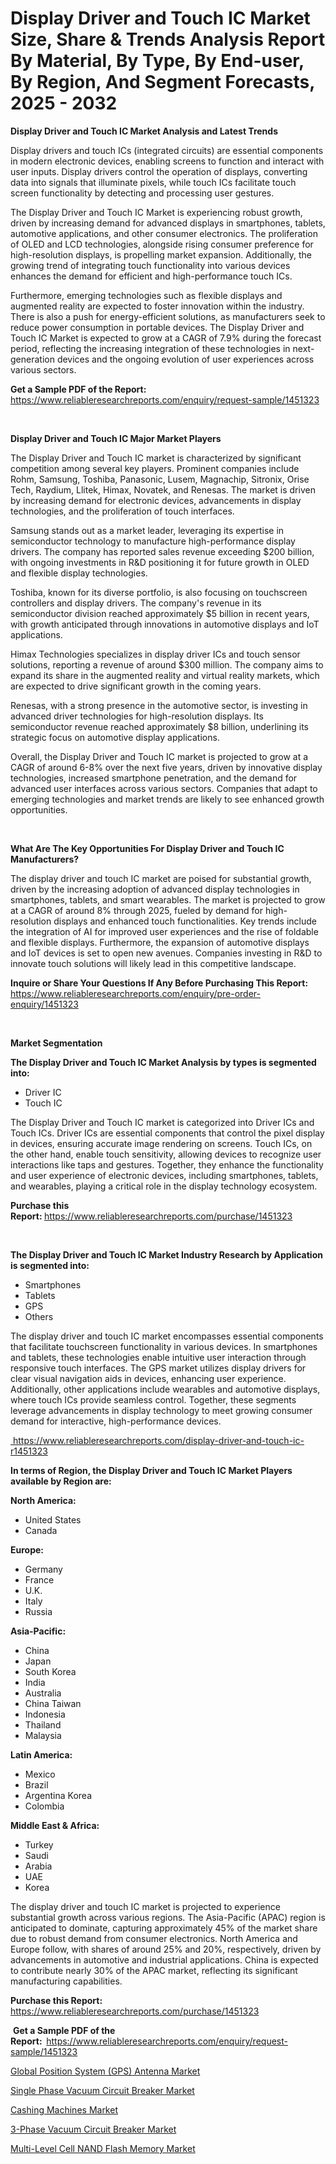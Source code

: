 <p><h1>Display Driver and Touch IC Market Size, Share & Trends Analysis Report By Material, By Type, By End-user, By Region, And Segment Forecasts, 2025 - 2032</h1></p><p><strong>Display Driver and Touch IC Market Analysis and Latest Trends</strong></p>
<p><p>Display drivers and touch ICs (integrated circuits) are essential components in modern electronic devices, enabling screens to function and interact with user inputs. Display drivers control the operation of displays, converting data into signals that illuminate pixels, while touch ICs facilitate touch screen functionality by detecting and processing user gestures.</p><p>The Display Driver and Touch IC Market is experiencing robust growth, driven by increasing demand for advanced displays in smartphones, tablets, automotive applications, and other consumer electronics. The proliferation of OLED and LCD technologies, alongside rising consumer preference for high-resolution displays, is propelling market expansion. Additionally, the growing trend of integrating touch functionality into various devices enhances the demand for efficient and high-performance touch ICs.</p><p>Furthermore, emerging technologies such as flexible displays and augmented reality are expected to foster innovation within the industry. There is also a push for energy-efficient solutions, as manufacturers seek to reduce power consumption in portable devices. The Display Driver and Touch IC Market is expected to grow at a CAGR of 7.9% during the forecast period, reflecting the increasing integration of these technologies in next-generation devices and the ongoing evolution of user experiences across various sectors.</p></p>
<p><strong>Get a Sample PDF of the Report:&nbsp;</strong> <a href="https://www.reliableresearchreports.com/enquiry/request-sample/1451323?utm_campaign=38&utm_medium=2&utm_source=Github&utm_content=ia&utm_term=13022025&utm_id=display-driver-and-touch-ic">https://www.reliableresearchreports.com/enquiry/request-sample/1451323</a></p>
<p>&nbsp;</p>
<p><strong>Display Driver and Touch IC Major Market Players</strong></p>
<p><p>The Display Driver and Touch IC market is characterized by significant competition among several key players. Prominent companies include Rohm, Samsung, Toshiba, Panasonic, Lusem, Magnachip, Sitronix, Orise Tech, Raydium, Llitek, Himax, Novatek, and Renesas. The market is driven by increasing demand for electronic devices, advancements in display technologies, and the proliferation of touch interfaces.</p><p>Samsung stands out as a market leader, leveraging its expertise in semiconductor technology to manufacture high-performance display drivers. The company has reported sales revenue exceeding $200 billion, with ongoing investments in R&D positioning it for future growth in OLED and flexible display technologies.</p><p>Toshiba, known for its diverse portfolio, is also focusing on touchscreen controllers and display drivers. The company's revenue in its semiconductor division reached approximately $5 billion in recent years, with growth anticipated through innovations in automotive displays and IoT applications.</p><p>Himax Technologies specializes in display driver ICs and touch sensor solutions, reporting a revenue of around $300 million. The company aims to expand its share in the augmented reality and virtual reality markets, which are expected to drive significant growth in the coming years.</p><p>Renesas, with a strong presence in the automotive sector, is investing in advanced driver technologies for high-resolution displays. Its semiconductor revenue reached approximately $8 billion, underlining its strategic focus on automotive display applications.</p><p>Overall, the Display Driver and Touch IC market is projected to grow at a CAGR of around 6-8% over the next five years, driven by innovative display technologies, increased smartphone penetration, and the demand for advanced user interfaces across various sectors. Companies that adapt to emerging technologies and market trends are likely to see enhanced growth opportunities.</p></p>
<p>&nbsp;</p>
<p><strong>What Are The Key Opportunities For Display Driver and Touch IC Manufacturers?</strong></p>
<p><p>The display driver and touch IC market are poised for substantial growth, driven by the increasing adoption of advanced display technologies in smartphones, tablets, and smart wearables. The market is projected to grow at a CAGR of around 8% through 2025, fueled by demand for high-resolution displays and enhanced touch functionalities. Key trends include the integration of AI for improved user experiences and the rise of foldable and flexible displays. Furthermore, the expansion of automotive displays and IoT devices is set to open new avenues. Companies investing in R&D to innovate touch solutions will likely lead in this competitive landscape.</p></p>
<p><strong>Inquire or Share Your Questions If Any Before Purchasing This Report:</strong> <a href="https://www.reliableresearchreports.com/enquiry/pre-order-enquiry/1451323?utm_campaign=38&utm_medium=2&utm_source=Github&utm_content=ia&utm_term=13022025&utm_id=display-driver-and-touch-ic">https://www.reliableresearchreports.com/enquiry/pre-order-enquiry/1451323</a></p>
<p>&nbsp;</p>
<p><strong>Market Segmentation</strong></p>
<p><strong>The Display Driver and Touch IC Market Analysis by types is segmented into:</strong></p>
<p><ul><li>Driver IC</li><li>Touch IC</li></ul></p>
<p><p>The Display Driver and Touch IC market is categorized into Driver ICs and Touch ICs. Driver ICs are essential components that control the pixel display in devices, ensuring accurate image rendering on screens. Touch ICs, on the other hand, enable touch sensitivity, allowing devices to recognize user interactions like taps and gestures. Together, they enhance the functionality and user experience of electronic devices, including smartphones, tablets, and wearables, playing a critical role in the display technology ecosystem.</p></p>
<p><strong>Purchase this Report:&nbsp;</strong><a href="https://www.reliableresearchreports.com/purchase/1451323?utm_campaign=38&utm_medium=2&utm_source=Github&utm_content=ia&utm_term=13022025&utm_id=display-driver-and-touch-ic">https://www.reliableresearchreports.com/purchase/1451323</a></p>
<p>&nbsp;</p>
<p><strong>The Display Driver and Touch IC Market Industry Research by Application is segmented into:</strong></p>
<p><ul><li>Smartphones</li><li>Tablets</li><li>GPS</li><li>Others</li></ul></p>
<p><p>The display driver and touch IC market encompasses essential components that facilitate touchscreen functionality in various devices. In smartphones and tablets, these technologies enable intuitive user interaction through responsive touch interfaces. The GPS market utilizes display drivers for clear visual navigation aids in devices, enhancing user experience. Additionally, other applications include wearables and automotive displays, where touch ICs provide seamless control. Together, these segments leverage advancements in display technology to meet growing consumer demand for interactive, high-performance devices.</p></p>
<p><a href="https://www.reliableresearchreports.com/display-driver-and-touch-ic-r1451323?utm_campaign=38&utm_medium=2&utm_source=Github&utm_content=ia&utm_term=13022025&utm_id=display-driver-and-touch-ic">&nbsp;https://www.reliableresearchreports.com/display-driver-and-touch-ic-r1451323</a></p>
<p><strong>In terms of Region, the Display Driver and Touch IC Market Players available by Region are:</strong></p>
<p>
    <p> <strong> North America: </strong>
        <ul>
            <li>United States</li>
            <li>Canada</li>
        </ul>
        </p> 
    <p> <strong> Europe: </strong>
        <ul>
            <li>Germany</li>
            <li>France</li>
            <li>U.K.</li>
            <li>Italy</li>
            <li>Russia</li>
        </ul>
        </p> 
    <p> <strong> Asia-Pacific: </strong>
        <ul>
            <li>China</li>
            <li>Japan</li>
            <li>South Korea</li>
            <li>India</li>
            <li>Australia</li>
            <li>China Taiwan</li>
            <li>Indonesia</li>
            <li>Thailand</li>
            <li>Malaysia</li>
        </ul>
        </p> 
    <p> <strong> Latin America: </strong>
        <ul>
            <li>Mexico</li>
            <li>Brazil</li>
            <li>Argentina Korea</li>
            <li>Colombia</li>
        </ul>
        </p> 
    <p> <strong> Middle East & Africa: </strong>
        <ul>
            <li>Turkey</li>
            <li>Saudi</li>
            <li>Arabia</li>
            <li>UAE</li>
            <li>Korea</li>
        </ul>
    </p>
    </p>
<p><p>The display driver and touch IC market is projected to experience substantial growth across various regions. The Asia-Pacific (APAC) region is anticipated to dominate, capturing approximately 45% of the market share due to robust demand from consumer electronics. North America and Europe follow, with shares of around 25% and 20%, respectively, driven by advancements in automotive and industrial applications. China is expected to contribute nearly 30% of the APAC market, reflecting its significant manufacturing capabilities.</p></p>
<p><strong>Purchase this Report: </strong><a href="https://www.reliableresearchreports.com/purchase/1451323?utm_campaign=38&utm_medium=2&utm_source=Github&utm_content=ia&utm_term=13022025&utm_id=display-driver-and-touch-ic">https://www.reliableresearchreports.com/purchase/1451323</a></p>
<p>&nbsp;<strong>Get a Sample PDF of the Report:&nbsp;&nbsp;</strong><a href="https://www.reliableresearchreports.com/enquiry/request-sample/1451323?utm_campaign=38&utm_medium=2&utm_source=Github&utm_content=ia&utm_term=13022025&utm_id=display-driver-and-touch-ic">https://www.reliableresearchreports.com/enquiry/request-sample/1451323</a></p>
<p><strong></strong></p>
<p><p><a href="https://github.com/ariyilmelzar/Market-Research-Report-List-1/blob/main/global-position-system-gps-antenna-market.md?utm_campaign=38&utm_medium=2&utm_source=Github&utm_content=ia&utm_term=13022025&utm_id=display-driver-and-touch-ic">Global Position System (GPS) Antenna Market</a></p><p><a href="https://github.com/lalolatiot/Market-Research-Report-List-1/blob/main/single-phase-vacuum-circuit-breaker-market.md?utm_campaign=38&utm_medium=2&utm_source=Github&utm_content=ia&utm_term=13022025&utm_id=display-driver-and-touch-ic">Single Phase Vacuum Circuit Breaker Market</a></p><p><a href="https://github.com/boluluhabeel/Market-Research-Report-List-1/blob/main/cashing-machines-market.md?utm_campaign=38&utm_medium=2&utm_source=Github&utm_content=ia&utm_term=13022025&utm_id=display-driver-and-touch-ic">Cashing Machines Market</a></p><p><a href="https://github.com/zurubting/Market-Research-Report-List-1/blob/main/3-phase-vacuum-circuit-breaker-market.md?utm_campaign=38&utm_medium=2&utm_source=Github&utm_content=ia&utm_term=13022025&utm_id=display-driver-and-touch-ic">3-Phase Vacuum Circuit Breaker Market</a></p><p><a href="https://github.com/duscarajlha/Market-Research-Report-List-1/blob/main/multi-level-cell-nand-flash-memory-market.md?utm_campaign=38&utm_medium=2&utm_source=Github&utm_content=ia&utm_term=13022025&utm_id=display-driver-and-touch-ic">Multi-Level Cell NAND Flash Memory Market</a></p></p>